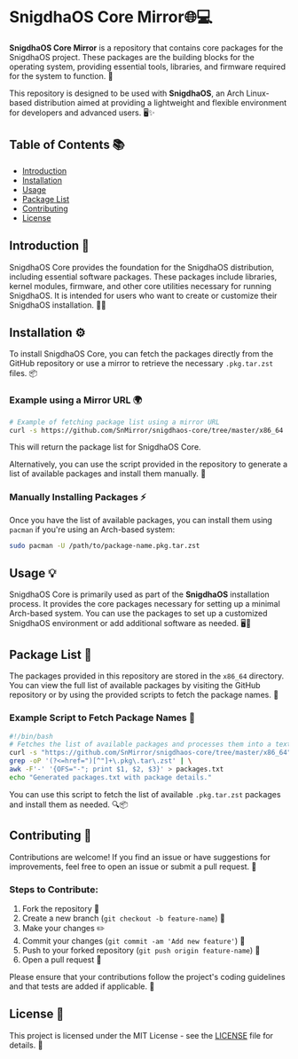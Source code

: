 # SnigdhaOS Core Mirror🌐💻

**SnigdhaOS Core Mirror** is a repository that contains core packages for the SnigdhaOS project. These packages are the building blocks for the operating system, providing essential tools, libraries, and firmware required for the system to function. 🚀

This repository is designed to be used with **SnigdhaOS**, an Arch Linux-based distribution aimed at providing a lightweight and flexible environment for developers and advanced users. 🖥️✨

## Table of Contents 📚

- [Introduction](#introduction)
- [Installation](#installation)
- [Usage](#usage)
- [Package List](#package-list)
- [Contributing](#contributing)
- [License](#license)

## Introduction 📝

SnigdhaOS Core provides the foundation for the SnigdhaOS distribution, including essential software packages. These packages include libraries, kernel modules, firmware, and other core utilities necessary for running SnigdhaOS. It is intended for users who want to create or customize their SnigdhaOS installation. 🔧💡

## Installation ⚙️

To install SnigdhaOS Core, you can fetch the packages directly from the GitHub repository or use a mirror to retrieve the necessary `.pkg.tar.zst` files. 📦

### Example using a Mirror URL 🌍

```bash
# Example of fetching package list using a mirror URL
curl -s https://github.com/SnMirror/snigdhaos-core/tree/master/x86_64 | grep -oP '(?<=href=")[^"]+\.pkg\.tar\.zst'
```

This will return the package list for SnigdhaOS Core.

Alternatively, you can use the script provided in the repository to generate a list of available packages and install them manually. 📝

### Manually Installing Packages ⚡

Once you have the list of available packages, you can install them using `pacman` if you're using an Arch-based system:

```bash
sudo pacman -U /path/to/package-name.pkg.tar.zst
```

## Usage 💡

SnigdhaOS Core is primarily used as part of the **SnigdhaOS** installation process. It provides the core packages necessary for setting up a minimal Arch-based system. You can use the packages to set up a customized SnigdhaOS environment or add additional software as needed. 🖥️💾

## Package List 📑

The packages provided in this repository are stored in the `x86_64` directory. You can view the full list of available packages by visiting the GitHub repository or by using the provided scripts to fetch the package names. 📂

### Example Script to Fetch Package Names 💬

```bash
#!/bin/bash
# Fetches the list of available packages and processes them into a text file
curl -s "https://github.com/SnMirror/snigdhaos-core/tree/master/x86_64" | \
grep -oP '(?<=href=")[^"]+\.pkg\.tar\.zst' | \
awk -F'-' '{OFS="-"; print $1, $2, $3}' > packages.txt
echo "Generated packages.txt with package details."
```

You can use this script to fetch the list of available `.pkg.tar.zst` packages and install them as needed. 🔍📦

## Contributing 🤝

Contributions are welcome! If you find an issue or have suggestions for improvements, feel free to open an issue or submit a pull request. 🙌

### Steps to Contribute:
1. Fork the repository 🍴
2. Create a new branch (`git checkout -b feature-name`) 🌿
3. Make your changes ✏️
4. Commit your changes (`git commit -am 'Add new feature'`) 💬
5. Push to your forked repository (`git push origin feature-name`) 🚀
6. Open a pull request 🔄

Please ensure that your contributions follow the project's coding guidelines and that tests are added if applicable. 🧪

## License 📝

This project is licensed under the MIT License - see the [LICENSE](LICENSE) file for details. 📃
